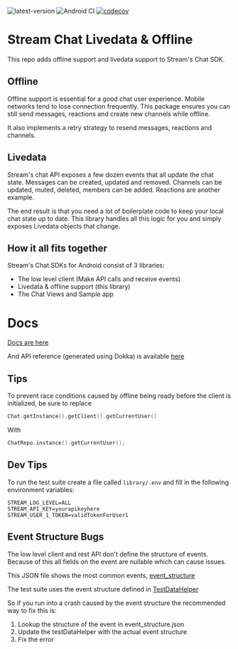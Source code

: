 ![latest-version](https://jitpack.io/v/GetStream/stream-chat-android-livedata.svg)
![Android CI](https://github.com/GetStream/stream-chat-android-livedata/workflows/Android%20CI/badge.svg?branch=master)
[![codecov](https://codecov.io/gh/GetStream/stream-chat-android-livedata/branch/master/graph/badge.svg)](https://codecov.io/gh/GetStream/stream-chat-android-livedata)


# Stream Chat Livedata & Offline

This repo adds offline support and livedata support to Stream's Chat SDK. 

## Offline

Offline support is essential for a good chat user experience. Mobile networks tend to lose connection frequently.
This package ensures you can still send messages, reactions and create new channels while offline.

It also implements a retry strategy to resend messages, reactions and channels.

## Livedata

Stream's chat API exposes a few dozen events that all update the chat state.
Messages can be created, updated and removed. Channels can be updated, muted, deleted, members can be added.
Reactions are another example.

The end result is that you need a lot of boilerplate code to keep your local chat state up to date.
This library handles all this logic for you and simply exposes Livedata objects that change.

## How it all fits together

Stream's Chat SDKs for Android consist of 3 libraries:

- The low level client (Make API calls and receive events)
- Livedata & offline support (this library)
- The Chat Views and Sample app

# Docs

[Docs are here](https://getstream.io/chat/docs/livedata/?language=kotlin)

And API reference (generated using Dokka) is available [here](https://getstream.github.io/stream-chat-android-livedata/library/)


## Tips

To prevent race conditions caused by offline being ready before the client is initialized, be sure to replace

```kotlin
Chat.getInstance().getClient().getCurrentUser()
```


With

```kotlin
ChatRepo.instance().getCurrentUser();
```

## Dev Tips

To run the test suite create a file called `library/.env` and fill in the following environment variables:

```
STREAM_LOG_LEVEL=ALL
STREAM_API_KEY=yourapikeyhere
STREAM_USER_1_TOKEN=validTokenForUser1
```

## Event Structure Bugs

The low level client and rest API don't define the structure of events. Because of this all fields on the event are nullable which can cause issues.

This JSON file shows the most common events, [event_structure](https://github.com/GetStream/stream-chat-android-livedata/blob/master/livedata/src/test/java/io/getstream/chat/android/livedata/event_structure.json)

The test suite uses the event structure defined in [TestDataHelper](https://github.com/GetStream/stream-chat-android-livedata/blob/master/livedata/src/test/java/io/getstream/chat/android/livedata/utils/TestDataHelper.kt)

So if you run into a crash caused by the event structure the recommended way to fix this is:

1. Lookup the structure of the event in event_structure.json
2. Update the testDataHelper with the actual event structure
3. Fix the error



